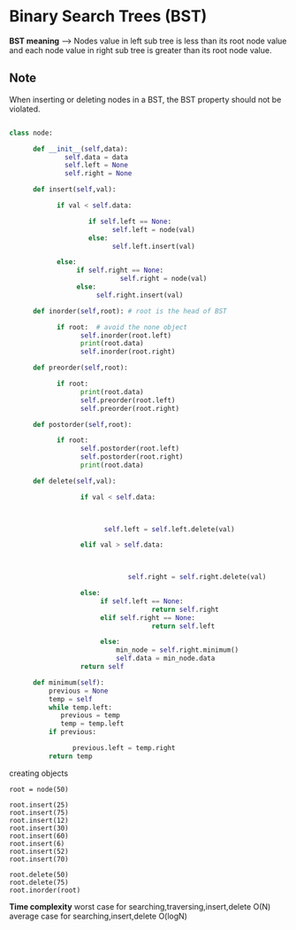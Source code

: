 # Binary Search Trees (BST) 

**BST meaning** --> Nodes value in left sub tree is less than its root node value and each node value in right sub tree is greater than its root node value.   

## Note
When inserting or deleting nodes in a BST, the BST property should not be violated.

```python

class node:

      def __init__(self,data):
              self.data = data
              self.left = None
              self.right = None

      def insert(self,val):

            if val < self.data:

                    if self.left == None:
                          self.left = node(val)
                    else:
                          self.left.insert(val)

            else:
                 if self.right == None:
                            self.right = node(val)
                 else:
                      self.right.insert(val)

      def inorder(self,root): # root is the head of BST

            if root:  # avoid the none object
                  self.inorder(root.left)
                  print(root.data)
                  self.inorder(root.right)

      def preorder(self,root):

            if root:
                  print(root.data)
                  self.preorder(root.left)
                  self.preorder(root.right)

      def postorder(self,root):

            if root:
                  self.postorder(root.left)
                  self.postorder(root.right)
                  print(root.data)

      def delete(self,val):

                  if val < self.data:

                       

                        self.left = self.left.delete(val)                        

                  elif val > self.data:

                             

                              self.right = self.right.delete(val)

                  else:
                       if self.left == None:
                                    return self.right
                       elif self.right == None:
                                    return self.left

                       else:
                           min_node = self.right.minimum()
                           self.data = min_node.data
                  return self

      def minimum(self):
          previous = None
          temp = self
          while temp.left:
             previous = temp
             temp = temp.left
          if previous:

                previous.left = temp.right
          return temp
```
creating objects  
```
root = node(50)

root.insert(25)
root.insert(75)
root.insert(12)
root.insert(30)
root.insert(60)
root.insert(6)
root.insert(52)
root.insert(70)

root.delete(50)
root.delete(75)
root.inorder(root)
```

**Time complexity**
worst case for searching,traversing,insert,delete O(N)
average case for searching,insert,delete O(logN)



